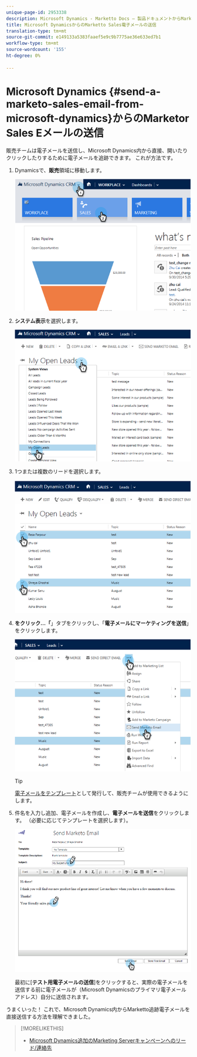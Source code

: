 ```yaml
---
unique-page-id: 2953338
description: Microsoft Dynamics - Marketto Docs — 製品ドキュメントからMarketto Salesの電子メールを送信する
title: Microsoft DynamicsからのMarketto Sales電子メールの送信
translation-type: tm+mt
source-git-commit: e149133a5383faaef5e9c9b7775ae36e633ed7b1
workflow-type: tm+mt
source-wordcount: '155'
ht-degree: 0%

---
```



# Microsoft Dynamics {#send-a-marketo-sales-email-from-microsoft-dynamics}からのMarketor Sales Eメールの送信

販売チームは電子メールを送信し、Microsoft Dynamics内から直接、開いたりクリックしたりするために電子メールを追跡できます。 これが方法です。

1. Dynamicsで、**販売**&#x200B;領域に移動します。

   ![](assets/image2014-10-20-11-3a56-3a9.png)

1. **システム表示**&#x200B;を選択します。

   ![](assets/image2014-10-20-11-3a56-3a20.png)

1. 1つまたは複数のリードを選択します。

   ![](assets/image2014-10-20-11-3a56-3a35.png)

1. **をクリック…「**」タブをクリックし、「**電子メールにマーケティングを送信**」をクリックします。

   ![](assets/image2014-10-20-11-3a56-3a57.png)

   >[!TIP]
   >
   >[電子メールをテンプレート](../../../../product-docs/marketo-sales-insight/msi-for-salesforce/features/actions-in-the-msi-panel/send-marketo-email/publish-an-email-to-sales-insight.md)として発行して、販売チームが使用できるようにします。

1. 件名を入力し追加、電子メールを作成し、**電子メールを送信**&#x200B;をクリックします。 （必要に応じてテンプレートを選択します）。

   ![](assets/image2014-10-20-11-3a57-3a8.png)

   最初に[**テスト用電子メールの送信**]をクリックすると、実際の電子メールを送信する前に電子メールが（Microsoft Dynamicsのプライマリ電子メールアドレス）自分に送信されます。

うまくいった！ これで、Microsoft Dynamics内からMarketto追跡電子メールを直接送信する方法を理解できました。

>[!MORELIKETHIS]
>
>* [Microsoft Dynamics追加のMarketing Serverキャンペーンへのリード/連絡先](add-a-lead-contact-to-a-marketo-campaign-from-microsoft-dynamics.md)

>



